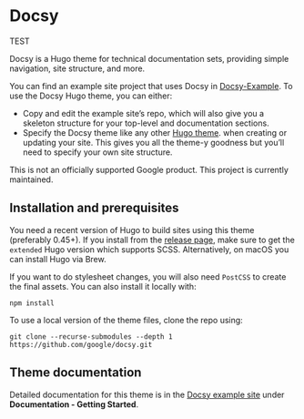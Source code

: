 # Docsy

TEST

Docsy is a Hugo theme for technical documentation sets, providing simple navigation, site structure, and more.

You can find an example site project that uses Docsy in [Docsy-Example](https://github.com/google/docsy-example). To use the Docsy Hugo theme, you can either:

* Copy and edit the example site’s repo, which will also give you a skeleton structure for your top-level and documentation sections.
* Specify the Docsy theme like any other [Hugo theme](https://gohugo.io/themes/installing-and-using-themes/).
 when creating or updating your site. This gives you all the theme-y goodness but you’ll need to specify your own site structure.

This is not an officially supported Google product. This project is currently maintained.

## Installation and prerequisites

You need a recent version of Hugo to build sites using this theme (preferably 0.45+). If you install from the [release page](https://github.com/gohugoio/hugo/releases), make sure to get the `extended` Hugo version which supports SCSS. Alternatively, on macOS you can install Hugo via Brew.

If you want to do stylesheet changes, you will also need `PostCSS` to create the final assets. You can also install it locally with:

```
npm install
````

To use a local version of the theme files, clone the repo using:

```
git clone --recurse-submodules --depth 1 https://github.com/google/docsy.git
```

## Theme documentation

Detailed documentation for this theme is in the [Docsy example site](https://github.com/google/docsy-example) under **Documentation - Getting Started**.
